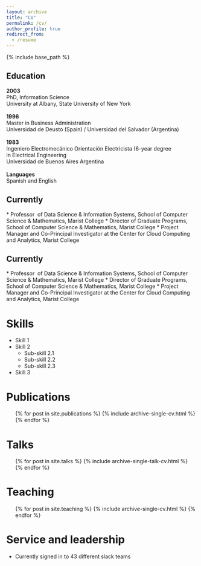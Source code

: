 ```yaml
---
layout: archive
title: "CV"
permalink: /cv/
author_profile: true
redirect_from:
  - /resume
---
```


{% include base_path %}

<h2>Education</h2>
 <b>2003</b> <br>
PhD, Information Science <br>
University at Albany, State University of New York<br><br>
<b>1996</b><br>
Master in Business Administration <br>
Universidad de Deusto (Spain) / Universidad del Salvador (Argentina)<br><br>
<b>1983</b><br>
Ingeniero Electromecánico Orientación Electricista (6-year degree in Electrical Engineering <br>
Universidad de Buenos Aires Argentina <br> <br>
<b>Languages</b><br>
Spanish and English <br>

<h2>Currently</h2>
* Professor  of Data Science & Information Systems, School of Computer Science & Mathematics, Marist College
* Director of Graduate Programs, School of Computer Science & Mathematics, Marist College
* Project Manager and Co-Principal Investigator at the Center for Cloud Computing and Analytics, Marist College

<h2>Currently</h2>
* Professor  of Data Science & Information Systems, School of Computer Science & Mathematics, Marist College
* Director of Graduate Programs, School of Computer Science & Mathematics, Marist College
* Project Manager and Co-Principal Investigator at the Center for Cloud Computing and Analytics, Marist College
  
Skills
======
* Skill 1
* Skill 2
  * Sub-skill 2.1
  * Sub-skill 2.2
  * Sub-skill 2.3
* Skill 3

Publications
======
  <ul>{% for post in site.publications %}
    {% include archive-single-cv.html %}
  {% endfor %}</ul>
  
Talks
======
  <ul>{% for post in site.talks %}
    {% include archive-single-talk-cv.html %}
  {% endfor %}</ul>
  
Teaching
======
  <ul>{% for post in site.teaching %}
    {% include archive-single-cv.html %}
  {% endfor %}</ul>
  
Service and leadership
======
* Currently signed in to 43 different slack teams
